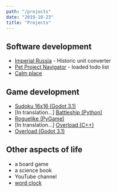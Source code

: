 ```yaml
---
path: "/projects"
date: "2019-10-23"
title: "Projects"
---
```


## Software development

- [Imperial Russia](/projects/imperial-russia) - Historic unit converter
- [Pet Project Navigator](/projects/pet-project-navigator) - loaded todo list
- [Calm place](/projects/calm-place)


## Game development

- [Sudoku 16x16 (Godot 3.1)](/gamedev/sudoku-16x16)
- [In translation...] [Battleship (Python)](/gamedev/battleship)
- [Roguelike (PyGame)](/gamedev/pyroguelike)
- [In translation...] [Overload (C++)](/gamedev/overload-game)
- [Overload (Godot 3.1)](/gamedev/overload-godot)


## Other aspects of life

- a board game
- a science book
- YouTube channel
- [word clock](/projects/word-clock)